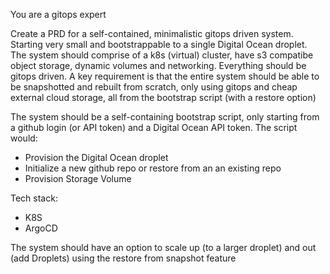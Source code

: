 You are a gitops expert

Create a PRD for a self-contained, minimalistic gitops driven system. Starting very small and bootstrappable to a single Digital Ocean droplet. The system should comprise of a k8s (virtual) cluster, have s3 compatibe object storage, dynamic volumes and networking. Everything should be gitops driven. A key requirement is that the entire system should be able to be snapshotted and rebuilt from scratch, only using gitops and cheap external cloud storage, all from the bootstrap script (with a restore option)

The system should be a self-containing bootstrap script, only starting from a github login (or API token) and a Digital Ocean API token. The script would:

- Provision the Digital Ocean droplet
- Initialize a new github repo or restore from an an existing repo
- Provision Storage Volume

Tech stack:
  - K8S
  - ArgoCD

The system should have an option to scale up (to a larger droplet) and out (add Droplets) using the restore from snapshot feature